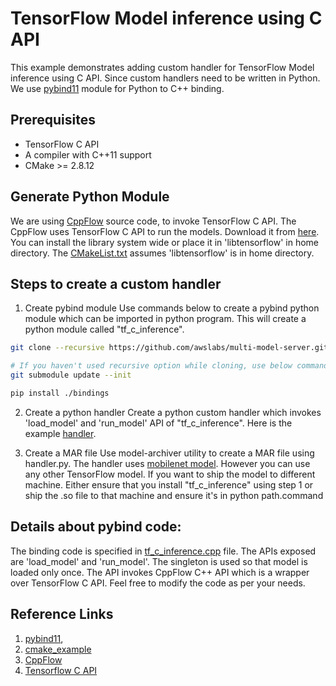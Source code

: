 #  TensorFlow Model inference using C API

This example demonstrates adding custom handler for TensorFlow Model inference using C API. Since custom handlers
need to be written in Python. We use [pybind11](https://github.com/pybind/pybind11) module for Python to C++ binding.


## Prerequisites

* TensorFlow C API
* A compiler with C++11 support
* CMake >= 2.8.12


## Generate Python Module

We are using [CppFlow](https://github.com/serizba/cppflow) source code, to invoke TensorFlow C API. The CppFlow
uses TensorFlow C API to run the models. Download it from [here](https://www.tensorflow.org/install/lang_c).
You can install the library system wide or place it in 'libtensorflow' in home directory.
The [CMakeList.txt](bindings/CMakeList.txt) assumes 'libtensorflow' is in home directory.

## Steps to create a custom handler
1. Create pybind module
Use commands below to create a pybind python module which can be imported in python program.
This will create a python module called "tf_c_inference".

```bash
git clone --recursive https://github.com/awslabs/multi-model-server.git

# If you haven't used recursive option while cloning, use below command to get updated submodule
git submodule update --init

pip install ./bindings
```
2. Create a python handler
Create a python custom handler which invokes 'load_model' and 'run_model' API of "tf_c_inference".
Here is the example [handler](handler.py).

3. Create a MAR file
Use model-archiver utility to create a MAR file using handler.py. The handler uses
[mobilenet model](https://storage.googleapis.com/mobilenet_v2/checkpoints/mobilenet_v2_1.4_224.tgz). However you can use
any other TensorFlow model.
If you want to ship the model to different machine. Either ensure that you install "tf_c_inference" using step 1 or ship the .so file to that machine and ensure it's in python path.command

## Details about pybind code:
The binding code is specified in [tf_c_inference.cpp](bindings/tf_c_inference.cpp) file.
The APIs exposed are 'load_model' and 'run_model'. The singleton is used so that model is loaded only once.
The API invokes CppFlow C++ API which is a wrapper over TensorFlow C API. Feel free to modify the code as per your needs.

## Reference Links
1. [pybind11](https://github.com/pybind/pybind11),
2. [cmake_example](https://github.com/pybind/cmake_example)
3. [CppFlow](https://github.com/serizba/cppflow)
4. [Tensorflow C API](https://www.tensorflow.org/install/lang_c)
